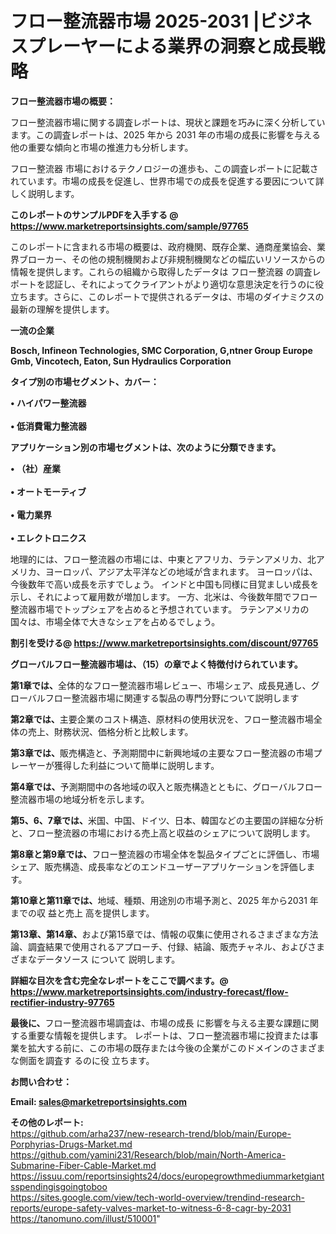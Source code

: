 # フロー整流器市場 2025-2031 |ビジネスプレーヤーによる業界の洞察と成長戦略

<strong><b>フロー整流器市場の概要：</b></strong>

フロー整流器市場に関する調査レポートは、現状と課題を巧みに深く分析しています。この調査レポートは、2025 年から 2031 年の市場の成長に影響を与える他の重要な傾向と市場の推進力も分析します。

フロー整流器 市場におけるテクノロジーの進歩も、この調査レポートに記載されています。市場の成長を促進し、世界市場での成長を促進する要因について詳しく説明します。

<strong>このレポートのサンプルPDFを入手する @ <a href=https://www.marketreportsinsights.com/sample/97765>https://www.marketreportsinsights.com/sample/97765</a></strong>

このレポートに含まれる市場の概要は、政府機関、既存企業、通商産業協会、業界ブローカー、その他の規制機関および非規制機関などの幅広いリソースからの情報を提供します。これらの組織から取得したデータは フロー整流器 の調査レポートを認証し、それによってクライアントがより適切な意思決定を行うのに役立ちます。さらに、このレポートで提供されるデータは、市場のダイナミクスの最新の理解を提供します。

<strong>一流の企業</strong>

<strong><b>Bosch, Infineon Technologies, SMC Corporation, G,ntner Group Europe Gmb, Vincotech, Eaton, Sun Hydraulics Corporation</b></strong>

<strong><b>タイプ別の市場セグメント、カバー：</b></strong>

<strong>• ハイパワー整流器<br><br>• 低消費電力整流器</strong>

<strong><b>アプリケーション別の市場セグメントは、次のように分類できます。</b></strong>

<strong>• （社）産業<br><br>• オートモーティブ<br><br>• 電力業界<br><br>• エレクトロニクス</strong>

 地理的には、フロー整流器の市場には、中東とアフリカ、ラテンアメリカ、北アメリカ、ヨーロッパ、アジア太平洋などの地域が含まれます。 ヨーロッパは、今後数年で高い成長を示すでしょう。 インドと中国も同様に目覚ましい成長を示し、それによって雇用数が増加します。 一方、北米は、今後数年間でフロー整流器市場でトップシェアを占めると予想されています。 ラテンアメリカの国々は、市場全体で大きなシェアを占めるでしょう。

<strong>割引を受ける@ <a href=https://www.marketreportsinsights.com/discount/97765>https://www.marketreportsinsights.com/discount/97765</a></strong>

<strong><b>グローバルフロー整流器市場は、（15）の章でよく特徴付けられています。</b></strong>

<strong><b>第</b></strong><strong><b>1章では、</b></strong>全体的なフロー整流器市場レビュー、市場シェア、成長見通し、グローバルフロー整流器市場に関連する製品の専門分野について説明します

<strong><b>第2章では、</b></strong>主要企業のコスト構造、原材料の使用状況を、フロー整流器市場全体の売上、財務状況、価格分析と比較します。

<strong><b>第3章では、</b></strong>販売構造と、予測期間中に新興地域の主要なフロー整流器の市場プレーヤーが獲得した利益について簡単に説明します。

<strong><b>第4章では、</b></strong>予測期間中の各地域の収入と販売構造とともに、グローバルフロー整流器市場の地域分析を示します。

<strong><b>第5、6、7章では、</b></strong>米国、中国、ドイツ、日本、韓国などの主要国の詳細な分析と、フロー整流器の市場における売上高と収益のシェアについて説明します。

<strong><b>第8章と第9章では、</b></strong>フロー整流器の市場全体を製品タイプごとに評価し、市場シェア、販売構造、成長率などのエンドユーザーアプリケーションを評価します。

<strong><b>第10章と第11章では、</b></strong>地域、種類、用途別の市場予測と、2025 年から2031 年までの収 益と売上 高を提供します。

<strong><b>第13章、第14章、</b></strong>および第15章では、情報の収集に使用されるさまざまな方法論、調査結果で使用されるアプローチ、付録、結論、販売チャネル、およびさまざまなデータソース について 説明します。

<strong>詳細な目次を含む完全なレポートをここで調べます。@ <a href=https://www.marketreportsinsights.com/industry-forecast/flow-rectifier-industry-97765>https://www.marketreportsinsights.com/industry-forecast/flow-rectifier-industry-97765</a></strong>

<strong><b>最後に、</b></strong>フロー整流器市場調査は、市場の成長 に影響を</a>与える主要な課題に関する重要な情報を提供します。 レポートは、フロー整流器市場に投資または事業を拡大する前に、この市場の既存または今後の企業がこのドメインのさまざまな側面を調査す るのに役 立ちます。

<strong><b>お問い合わせ：</b></strong>

<strong>Email: </strong><a href=mailto:sales@marketreportsinsights.com><strong>sales@marketreportsinsights.com</strong></a>

<strong>その他のレポート:</strong>
<br>
<a href=https://github.com/arha237/new-research-trend/blob/main/Europe-Porphyrias-Drugs-Market.md>https://github.com/arha237/new-research-trend/blob/main/Europe-Porphyrias-Drugs-Market.md</a>
<br>
<a href=https://github.com/yamini231/Research/blob/main/North-America-Submarine-Fiber-Cable-Market.md>https://github.com/yamini231/Research/blob/main/North-America-Submarine-Fiber-Cable-Market.md</a>
<br>
<a href=https://issuu.com/reportsinsights24/docs/europegrowthmediummarketgiantsspendingisgoingtoboo>https://issuu.com/reportsinsights24/docs/europegrowthmediummarketgiantsspendingisgoingtoboo</a>
<br>
<a href=https://sites.google.com/view/tech-world-overview/trendind-research-reports/europe-safety-valves-market-to-witness-6-8-cagr-by-2031>https://sites.google.com/view/tech-world-overview/trendind-research-reports/europe-safety-valves-market-to-witness-6-8-cagr-by-2031</a>
<br>
<a href=https://tanomuno.com/illust/510001>https://tanomuno.com/illust/510001</a>"

